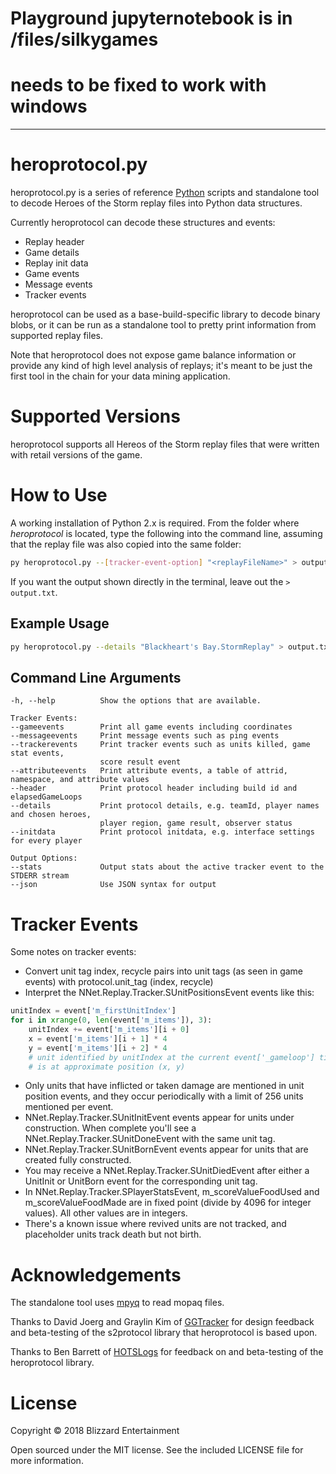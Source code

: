 # Playground jupyternotebook is in /files/silkygames
# needs to be fixed to work with windows

---------------------------------------------------------------------
# heroprotocol.py

heroprotocol.py is a series of reference [Python](https://www.python.org/downloads/) scripts and standalone tool to decode Heroes of the Storm replay files into Python data structures.

Currently heroprotocol can decode these structures and events:

* Replay header
* Game details
* Replay init data
* Game events
* Message events
* Tracker events

heroprotocol can be used as a base-build-specific library to decode binary blobs, or it can be run as a standalone tool to pretty print information from supported replay files.

Note that heroprotocol does not expose game balance information or provide any kind of high level analysis of replays; it's meant to be just the first tool in the chain for your data mining application.

# Supported Versions

heroprotocol supports all Hereos of the Storm replay files that were written with retail versions of the game.

# How to Use

A working installation of Python 2.x is required. From the folder where *heroprotocol* is located, type the following into the command line, assuming that the replay file was also copied into the same folder:

```bash
py heroprotocol.py --[tracker-event-option] "<replayFileName>" > output.txt
```

If you want the output shown directly in the terminal, leave out the `> output.txt`.

## Example Usage

```bash
py heroprotocol.py --details "Blackheart's Bay.StormReplay" > output.txt
```

## Command Line Arguments

    -h, --help          Show the options that are available.

    Tracker Events:
    --gameevents        Print all game events including coordinates
    --messageevents     Print message events such as ping events
    --trackerevents     Print tracker events such as units killed, game stat events,
                        score result event
    --attributeevents   Print attribute events, a table of attrid, namespace, and attribute values
    --header            Print protocol header including build id and elapsedGameLoops
    --details           Print protocol details, e.g. teamId, player names and chosen heroes,
                        player region, game result, observer status
    --initdata          Print protocol initdata, e.g. interface settings for every player

    Output Options:
    --stats             Output stats about the active tracker event to the STDERR stream
    --json              Use JSON syntax for output

# Tracker Events

Some notes on tracker events:

* Convert unit tag index, recycle pairs into unit tags (as seen in game events) with protocol.unit_tag (index, recycle)
* Interpret the NNet.Replay.Tracker.SUnitPositionsEvent events like this:

```python
unitIndex = event['m_firstUnitIndex']
for i in xrange(0, len(event['m_items']), 3):
    unitIndex += event['m_items'][i + 0]
    x = event['m_items'][i + 1] * 4
    y = event['m_items'][i + 2] * 4
    # unit identified by unitIndex at the current event['_gameloop'] time
    # is at approximate position (x, y)
```

* Only units that have inflicted or taken damage are mentioned in unit position events, and they occur periodically with a limit of 256 units mentioned per event.
* NNet.Replay.Tracker.SUnitInitEvent events appear for units under construction. When complete you'll see a NNet.Replay.Tracker.SUnitDoneEvent with the same unit tag.
* NNet.Replay.Tracker.SUnitBornEvent events appear for units that are created fully constructed.
* You may receive a NNet.Replay.Tracker.SUnitDiedEvent after either a UnitInit or UnitBorn event for the corresponding unit tag.
* In NNet.Replay.Tracker.SPlayerStatsEvent, m_scoreValueFoodUsed and m_scoreValueFoodMade are in fixed point (divide by 4096 for integer values). All other values are in integers.
* There's a known issue where revived units are not tracked, and placeholder units track death but not birth.

# Acknowledgements

The standalone tool uses [mpyq](https://github.com/eagleflo/mpyq) to read mopaq files.

Thanks to David Joerg and Graylin Kim of [GGTracker](http://www.ggtracker.com) for design feedback and beta-testing of the s2protocol library that heroprotocol is based upon.

Thanks to Ben Barrett of [HOTSLogs](http://www.hotslogs.com) for feedback on and beta-testing of the heroprotocol library.

# License

Copyright © 2018 Blizzard Entertainment

Open sourced under the MIT license. See the included LICENSE file for more information.

